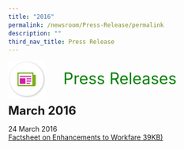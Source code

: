 ```yaml
---
title: "2016"
permalink: /newsroom/Press-Release/permalink
description: ""
third_nav_title: Press Release
---
```


<img align="left"
src="/images/icons/ico_media_articles.png" class="PressReleaseIcon">
<br>
<font align="center" color="green"
size="+3">&nbsp;&nbsp;&nbsp;&nbsp;Press Releases</font><br><br>

<font size="+2"><b>March 2016</b></font><br>

24 March 2016<br>
[Factsheet on Enhancements to Workfare 39KB)](/files/pdf-press-release/mar-2016/Factsheet%20on%20Enhancements%20to%20Workfare.pdf)

<style>
img.PressReleaseIcon {
height:15%;
width:15%;
}
</style>